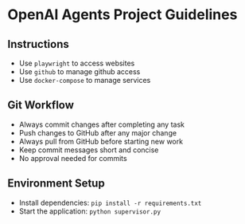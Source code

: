 # OpenAI Agents Project Guidelines

## Instructions
- Use `playwright` to access websites
- Use `github` to manage github access
- Use `docker-compose` to manage services

## Git Workflow
- Always commit changes after completing any task
- Push changes to GitHub after any major change
- Always pull from GitHub before starting new work
- Keep commit messages short and concise
- No approval needed for commits

## Environment Setup
- Install dependencies: `pip install -r requirements.txt`
- Start the application: `python supervisor.py`
